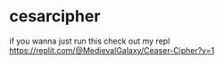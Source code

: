 # cesarcipher
if you wanna just run this check out my repl
https://replit.com/@MedievalGalaxy/Ceaser-Cipher?v=1
